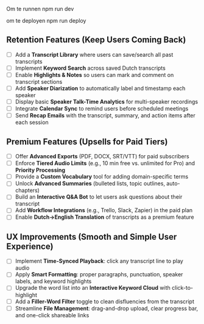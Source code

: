 Om te runnen
npm run dev

om te deployen
npm run deploy



## Retention Features (Keep Users Coming Back)
- [ ] Add a **Transcript Library** where users can save/search all past transcripts  
- [ ] Implement **Keyword Search** across saved Dutch transcripts  
- [ ] Enable **Highlights & Notes** so users can mark and comment on transcript sections  
- [ ] Add **Speaker Diarization** to automatically label and timestamp each speaker  
- [ ] Display basic **Speaker Talk-Time Analytics** for multi-speaker recordings  
- [ ] Integrate **Calendar Sync** to remind users before scheduled meetings  
- [ ] Send **Recap Emails** with the transcript, summary, and action items after each session  

## Premium Features (Upsells for Paid Tiers)
- [ ] Offer **Advanced Exports** (PDF, DOCX, SRT/VTT) for paid subscribers  
- [ ] Enforce **Tiered Audio Limits** (e.g., 10 min free vs. unlimited for Pro) and **Priority Processing**  
- [ ] Provide a **Custom Vocabulary** tool for adding domain-specific terms  
- [ ] Unlock **Advanced Summaries** (bulleted lists, topic outlines, auto-chapters)  
- [ ] Build an **Interactive Q&A Bot** to let users ask questions about their transcript  
- [ ] Add **Workflow Integrations** (e.g., Trello, Slack, Zapier) in the paid plan  
- [ ] Enable **Dutch→English Translation** of transcripts as a premium feature  

## UX Improvements (Smooth and Simple User Experience)
- [ ] Implement **Time-Synced Playback**: click any transcript line to play audio  
- [ ] Apply **Smart Formatting**: proper paragraphs, punctuation, speaker labels, and keyword highlights  
- [ ] Upgrade the word list into an **Interactive Keyword Cloud** with click-to-highlight  
- [ ] Add a **Filler-Word Filter** toggle to clean disfluencies from the transcript  
- [ ] Streamline **File Management**: drag-and-drop upload, clear progress bar, and one-click shareable links  
